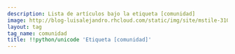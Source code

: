 ```yaml
---
description: Lista de artículos bajo la etiqueta [comunidad]
image: http://blog-luisalejandro.rhcloud.com/static/img/site/mstile-310x310.png
layout: tag
tag_name: comunidad
title: !!python/unicode 'Etiqueta [comunidad]'
---
```

